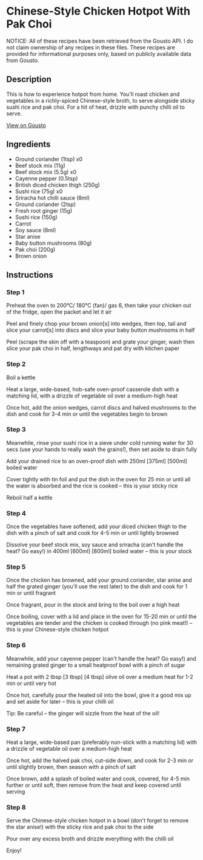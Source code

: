 # Chinese-Style Chicken Hotpot With Pak Choi

NOTICE: All of these recipes have been retrieved from the Gousto API. I do not claim ownership of any recipes in these files. These recipes are provided for informational purposes only, based on publicly available data from Gousto.

## Description

This is how to experience hotpot from home. You'll roast chicken and vegetables in a richly-spiced Chinese-style broth, to serve alongside sticky sushi rice and pak choi. For a hit of heat, drizzle with punchy chilli oil to serve. 

[View on Gousto](https://www.gousto.co.uk/recipes/cookbook/chinese-style-chicken-hotpot-with-pak-choi)

## Ingredients

- Ground coriander (1tsp) x0
- Beef stock mix (11g)
- Beef stock mix (5.5g) x0
- Cayenne pepper (0.5tsp)
- British diced chicken thigh (250g)
- Sushi rice (75g) x0
- Sriracha hot chilli sauce (8ml)
- Ground coriander (2tsp)
- Fresh root ginger (15g)
- Sushi rice (150g)
- Carrot
- Soy sauce (8ml)
- Star anise
- Baby button mushrooms (80g)
- Pak choi (200g)
- Brown onion

## Instructions


### Step 1

Preheat the oven to 200°C/ 180°C (fan)/ gas 6, then take your chicken out of the fridge, open the packet and let it air

Peel and finely chop your brown onion[s] into wedges, then top, tail and slice your carrot[s] into discs and slice your baby button mushrooms in half

Peel (scrape the skin off with a teaspoon) and grate your ginger, wash then slice your pak choi in half, lengthways and pat dry with kitchen paper


### Step 2

Boil a kettle

Heat a large, wide-based, hob-safe oven-proof casserole dish with a matching lid, with a drizzle of vegetable oil over a medium-high heat

Once hot, add the onion wedges, carrot discs and halved mushrooms to the dish and cook for 3-4 min or until the vegetables begin to brown


### Step 3

Meanwhile, rinse your sushi rice in a sieve under cold running water for 30 secs (use your hands to really wash the grains!), then set aside to drain fully

Add your drained rice to an oven-proof dish with 250ml <span class="text-purple">[375ml]</span> <span class="text-danger">[500ml] </span>boiled water

Cover tightly with tin foil and put the dish in the oven for 25 min or until all the water is absorbed and the rice is cooked – this is your sticky rice

Reboil half a kettle


### Step 4

Once the vegetables have softened, add your diced chicken thigh to the dish with a pinch of salt and cook for 4-5 min or until lightly browned

Dissolve your beef stock mix, soy sauce and sriracha (can't handle the heat? Go easy!) in 400ml <span class="text-purple">[600ml]</span> <span class="text-danger">[800ml] </span>boiled water – this is your stock


### Step 5

Once the chicken has browned, add your ground coriander, star anise and half the grated ginger (you'll use the rest later) to the dish and cook for 1 min or until fragrant

Once fragrant, pour in the stock and bring to the boil over a high heat

Once boiling, cover with a lid and place in the oven for 15-20 min or until the vegetables are tender and the chicken is cooked through (no pink meat!) – this is your Chinese-style chicken hotpot


### Step 6

Meanwhile, add your cayenne pepper (can't handle the heat? Go easy!) and remaining grated ginger to a small heatproof bowl with a pinch of sugar

Heat a pot with 2 tbsp<span class="text-purple"> [3 tbsp] </span><span class="text-danger">[4 tbsp]</span> olive oil over a medium heat for 1-2 min or until very hot

Once hot, carefully pour the heated oil into the bowl, give it a good mix up and set aside for later – this is your chilli oil

Tip: Be careful – the ginger will sizzle from the heat of the oil!


### Step 7

Heat a large, wide-based pan (preferably non-stick with a matching lid) with a drizzle of vegetable oil over a medium-high heat

Once hot, add the halved pak choi, cut-side down, and cook for 2-3 min or until slightly brown, then season with a pinch of salt

Once brown, add a splash of boiled water and cook, covered, for 4-5 min further or until soft, then remove from the heat and keep covered until serving

### Step 8

Serve the Chinese-style chicken hotpot in a bowl (don't forget to remove the star anise!) with the sticky rice and pak choi to the side

Pour over any excess broth and drizzle everything with the chilli oil

Enjoy!

